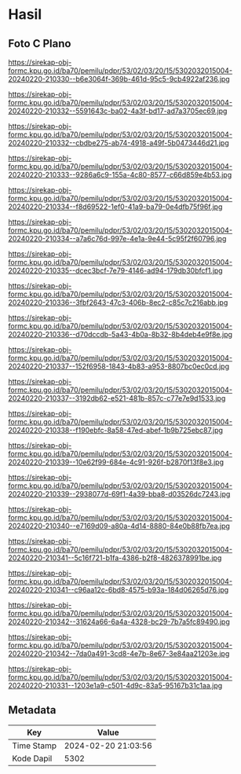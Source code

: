 # Hasil

## Foto C Plano

https://sirekap-obj-formc.kpu.go.id/ba70/pemilu/pdpr/53/02/03/20/15/5302032015004-20240220-210330--b6e3064f-369b-461d-95c5-9cb4922af236.jpg

https://sirekap-obj-formc.kpu.go.id/ba70/pemilu/pdpr/53/02/03/20/15/5302032015004-20240220-210332--5591643c-ba02-4a3f-bd17-ad7a3705ec69.jpg

https://sirekap-obj-formc.kpu.go.id/ba70/pemilu/pdpr/53/02/03/20/15/5302032015004-20240220-210332--cbdbe275-ab74-4918-a49f-5b0473446d21.jpg

https://sirekap-obj-formc.kpu.go.id/ba70/pemilu/pdpr/53/02/03/20/15/5302032015004-20240220-210333--9286a6c9-155a-4c80-8577-c66d859e4b53.jpg

https://sirekap-obj-formc.kpu.go.id/ba70/pemilu/pdpr/53/02/03/20/15/5302032015004-20240220-210334--f8d69522-1ef0-41a9-ba79-0e4dfb75f96f.jpg

https://sirekap-obj-formc.kpu.go.id/ba70/pemilu/pdpr/53/02/03/20/15/5302032015004-20240220-210334--a7a6c76d-997e-4e1a-9e44-5c95f2f60796.jpg

https://sirekap-obj-formc.kpu.go.id/ba70/pemilu/pdpr/53/02/03/20/15/5302032015004-20240220-210335--dcec3bcf-7e79-4146-ad94-179db30bfcf1.jpg

https://sirekap-obj-formc.kpu.go.id/ba70/pemilu/pdpr/53/02/03/20/15/5302032015004-20240220-210336--3fbf2643-47c3-406b-8ec2-c85c7c216abb.jpg

https://sirekap-obj-formc.kpu.go.id/ba70/pemilu/pdpr/53/02/03/20/15/5302032015004-20240220-210336--d70dccdb-5a43-4b0a-8b32-8b4deb4e9f8e.jpg

https://sirekap-obj-formc.kpu.go.id/ba70/pemilu/pdpr/53/02/03/20/15/5302032015004-20240220-210337--152f6958-1843-4b83-a953-8807bc0ec0cd.jpg

https://sirekap-obj-formc.kpu.go.id/ba70/pemilu/pdpr/53/02/03/20/15/5302032015004-20240220-210337--3192db62-e521-481b-857c-c77e7e9d1533.jpg

https://sirekap-obj-formc.kpu.go.id/ba70/pemilu/pdpr/53/02/03/20/15/5302032015004-20240220-210338--f190ebfc-8a58-47ed-abef-1b9b725ebc87.jpg

https://sirekap-obj-formc.kpu.go.id/ba70/pemilu/pdpr/53/02/03/20/15/5302032015004-20240220-210339--10e62f99-684e-4c91-926f-b2870f13f8e3.jpg

https://sirekap-obj-formc.kpu.go.id/ba70/pemilu/pdpr/53/02/03/20/15/5302032015004-20240220-210339--2938077d-69f1-4a39-bba8-d03526dc7243.jpg

https://sirekap-obj-formc.kpu.go.id/ba70/pemilu/pdpr/53/02/03/20/15/5302032015004-20240220-210340--e7169d09-a80a-4d14-8880-84e0b88fb7ea.jpg

https://sirekap-obj-formc.kpu.go.id/ba70/pemilu/pdpr/53/02/03/20/15/5302032015004-20240220-210341--5c16f721-b1fa-4386-b2f8-4826378991be.jpg

https://sirekap-obj-formc.kpu.go.id/ba70/pemilu/pdpr/53/02/03/20/15/5302032015004-20240220-210341--c96aa12c-6bd8-4575-b93a-184d06265d76.jpg

https://sirekap-obj-formc.kpu.go.id/ba70/pemilu/pdpr/53/02/03/20/15/5302032015004-20240220-210342--31624a66-6a4a-4328-bc29-7b7a5fc89490.jpg

https://sirekap-obj-formc.kpu.go.id/ba70/pemilu/pdpr/53/02/03/20/15/5302032015004-20240220-210342--7da0a491-3cd8-4e7b-8e67-3e84aa21203e.jpg

https://sirekap-obj-formc.kpu.go.id/ba70/pemilu/pdpr/53/02/03/20/15/5302032015004-20240220-210331--1203e1a9-c501-4d9c-83a5-95167b31c1aa.jpg


## Metadata

| Key        | Value               |
| ---------- | ------------------- |
| Time Stamp | 2024-02-20 21:03:56 |
| Kode Dapil | 5302                |



